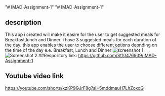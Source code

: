 "# IMAD-Assignment-1" 
"# IMAD-Assignment-1" 
## description
This app i created will make it easire for the user to get suggested meals for Breakfast,lunch and Dinner. i have 3 suggested meals for each duration of the day. this app enables the user to choose different options depnding on the time of the day e.e. Breakfast, Lunch and Dinner
![screenshot 1](https://github.com/user-attachments/assets/fcd6e03e-2efd-4d58-9ebf-30fb7a310153)
![Screenshot 2](https://github.com/user-attachments/assets/8aa7cb0e-2602-45d9-b917-6415c40a245e)
##Resporitory link:
https://github.com/St10476939/IMAD-Assignment-1
## Youtube video link
https://youtube.com/shorts/kzKP9GJrF8g?si=5mddmauH7LhZoxoG
